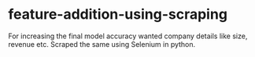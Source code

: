 # feature-addition-using-scraping
For increasing the final model accuracy wanted company details like size, revenue etc. Scraped the same using Selenium in python.

